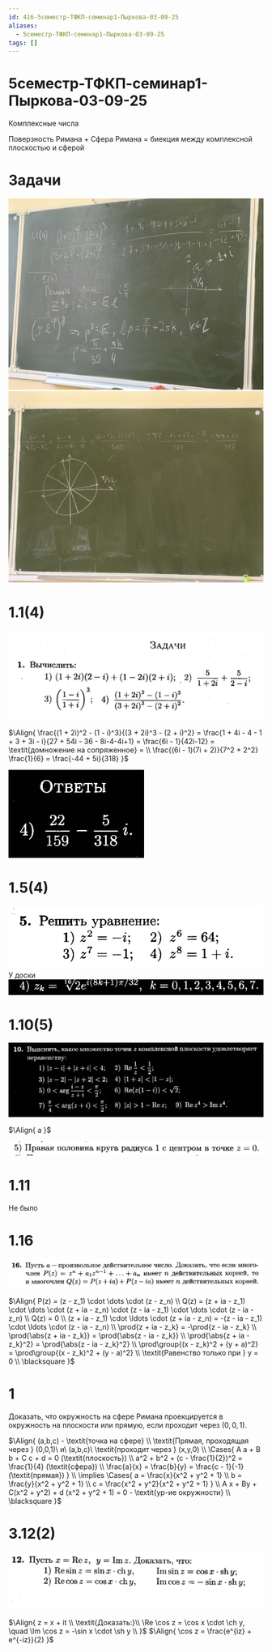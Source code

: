 ```yaml
---
id: 416-5семестр-ТФКП-семинар1-Пыркова-03-09-25
aliases:
  - 5семестр-ТФКП-семинар1-Пыркова-03-09-25
tags: []
---
```


# 5семестр-ТФКП-семинар1-Пыркова-03-09-25

Комплексные числа

Поверзность Римана
\+
Сфера Римана
= биекция между комплексной плоскостью и сферой

# Задачи

![1](assets/imgs/03-09-25_14-35-45_265_IMG_20250903_142439.jpg)
![2](assets/imgs/03-09-25_14-35-45_169_IMG_20250903_142443.jpg)

# 1.1(4)

![03-09-25_14-16-24_670.png](assets/imgs/03-09-25_14-16-24_670.png)

$\Align{
\frac{(1 + 2i)^2 - (1 - i)^3}{(3 + 2i)^3 - (2 + i)^2} =
\frac{1 + 4i - 4 - 1 + 3 + 3i - i}{27 + 54i - 36 - 8i-4-4i+1} =
\frac{6i - 1}{42i-12} =
\textit{домножение на сопряженное} = \\
\frac{(6i - 1)(7i + 2)}{7^2 + 2^2} \frac{1}{6} = 
\frac{-44 + 5i}{318}
}$

![03-09-25_14-30-29_055.png](assets/imgs/03-09-25_14-30-29_055.png)

# 1.5(4)

![03-09-25_14-30-41_392.png](assets/imgs/03-09-25_14-30-41_392.png)
У доски
![03-09-25_14-31-05_192.png](assets/imgs/03-09-25_14-31-05_192.png)

# 1.10(5)

![03-09-25_14-26-49_805.png](assets/imgs/03-09-25_14-26-49_805.png)

$\Align{
a
}$

![03-09-25_14-32-41_884.png](assets/imgs/03-09-25_14-32-41_884.png)

# 1.11

Не было

# 1.16

![03-09-25_14-44-08_822.png](assets/imgs/03-09-25_14-44-08_822.png)

$\Align{
P(z) = (z - z_1) \cdot \dots \cdot (z - z_n) \\
Q(z) = (z + ia - z_1) \cdot \dots \cdot (z + ia - z_n) \cdot (z - ia - z_1) \cdot \dots \cdot (z - ia - z_n) \\
Q(z) = 0 \\
(z + ia - z_1) \cdot \ldots \cdot (z + ia - z_n) = -(z - ia - z_1) \cdot \ldots \cdot (z - ia - z_n) \\
\prod{z + ia - z_k} = -\prod{z - ia - z_k} \\
\prod{\abs{z + ia - z_k}} = \prod{\abs{z - ia - z_k}} \\
\prod{\abs{z + ia - z_k}^2} = \prod{\abs{z - ia - z_k}^2} \\
\prod\group{(x - z_k)^2 + (y + a)^2} = \prod\group{(x - z_k)^2 + (y - a)^2} \\
\textit{Равенство только при } y = 0 \\
\blacksquare
}$

# 1

Доказать, что окружность на сфере Римана проекцируется в окружность на плоскости или прямую, если проходит через $(0,0,1)$.

$\Align{
(a,b,c) - \textit{точка на сфере} \\
\textit{Прямая, проходящая через } (0,0,1)\ и\ (a,b,c)\ \textit{проходит через } (x,y,0) \\
\Cases{
A a + B b + C c + d = 0 (\textit{плоскость}) \\
a^2 + b^2 + (c - \frac{1}{2})^2 = \frac{1}{4} (\textit{сфера}) \\
\frac{a}{x} = \frac{b}{y} = \frac{c - 1}{-1} (\textit{прямая})
} \\
\implies
\Cases{
a = \frac{x}{x^2 + y^2 + 1} \\
b = \frac{y}{x^2 + y^2 + 1} \\
c = \frac{x^2 + y^2}{x^2 + y^2 + 1}
} \\
A x + By + C(x^2 + y^2) + d (x^2 + y^2 + 1) = 0 - \textit{ур-ие окружности} \\
\blacksquare
}$

# 3.12(2)

![03-09-25_15-17-51_656.png](assets/imgs/03-09-25_15-17-51_656.png)

$\Align{
z = x + it \\
\textit{Доказать:}\\
\Re \cos z = \cos x \cdot \ch y, \quad \Im \cos z = -\sin x \cdot \sh y \\
}$
$\Align{
\cos z = \frac{e^{iz} + e^{-iz}}{2}
}$
